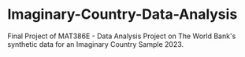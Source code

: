 # Imaginary-Country-Data-Analysis
Final Project of MAT386E - Data Analysis Project on The World Bank's synthetic data for an Imaginary Country Sample 2023. 
